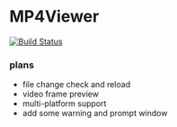 MP4Viewer
====
[![Build Status](https://github.com/aogun/MP4Viewer/workflows/build/badge.svg)](https://github.com/aogun/MP4Viewer/actions?workflow=build)

### plans
- file change check and reload
- video frame preview
- multi-platform support
- add some warning and prompt window